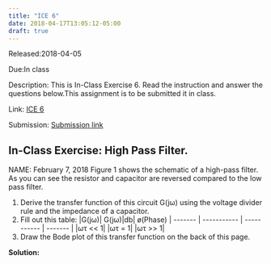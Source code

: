 ```yaml
---
title: "ICE 6"
date: 2018-04-17T13:05:12-05:00
draft: true
---
```


Released:2018-04-05

Due:In class

Description:
This is In-Class Exercise 6. Read the instruction and answer the questions below.This assignment is to be submitted it in class.

Link: [ICE 6](https://github.com/ABE425/data/blob/lia/ICE/ICE_CircuitAnalysis.pdf)

Submission: [Submission link](?)

## In-Class Exercise: High Pass Filter.
NAME:
February 7, 2018
Figure 1 shows the schematic of a high-pass filter. As you can see the resistor and capacitor are reversed compared to the low pass filter.
1. Derive the transfer function of this circuit G(jω) using the voltage divider rule and the impedance of a capacitor.
2. Fill out this table:
|G(jω)| G(jω)|db| ø(Phase)
| ------- | ----------- | ----------- | ------- |
|ωτ << 1|
|ωτ = 1|
|ωτ >> 1|
3. Draw the Bode plot of this transfer function on the back of this page.

**Solution:**
